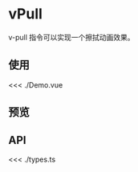 <script setup lang="ts">
import Demo from './Demo.vue'
</script>

# vPull

v-pull 指令可以实现一个擦拭动画效果。

## 使用

<<< ./Demo.vue

## 预览

<Demo />

## API

<<< ./types.ts